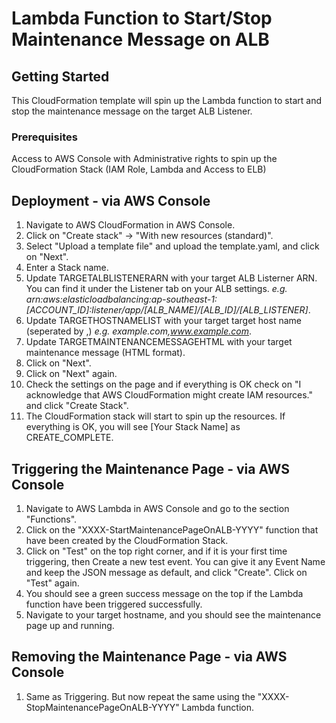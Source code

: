 # Lambda Function to Start/Stop Maintenance Message on ALB

## Getting Started

This CloudFormation template will spin up the Lambda function to start and stop the maintenance message on the target ALB Listener.

### Prerequisites

Access to AWS Console with Administrative rights to spin up the CloudFormation Stack (IAM Role, Lambda and Access to ELB)

## Deployment - via AWS Console
1. Navigate to AWS CloudFormation in AWS Console.
2. Click on "Create stack" -> "With new resources (standard)".
3. Select "Upload a template file" and upload the template.yaml, and click on "Next".
4. Enter a Stack name.
5. Update TARGETALBLISTENERARN with your target ALB Listerner ARN. You can find it under the Listener tab on your ALB settings. *e.g. arn:aws:elasticloadbalancing:ap-southeast-1:[ACCOUNT_ID]:listener/app/[ALB_NAME]/[ALB_ID]/[ALB_LISTENER]*.
6. Update TARGETHOSTNAMELIST with your target target host name (seperated by ,) *e.g. example.com,www.example.com*.
7. Update TARGETMAINTENANCEMESSAGEHTML with your target maintenance message (HTML format).
8. Click on "Next".
9. Click on "Next" again.
10. Check the settings on the page and if everything is OK check on "I acknowledge that AWS CloudFormation might create IAM resources." and click "Create Stack".
11. The CloudFormation stack will start to spin up the resources. If everything is OK, you will see [Your Stack Name] as CREATE_COMPLETE.

## Triggering the Maintenance Page - via AWS Console
1. Navigate to AWS Lambda in AWS Console and go to the section "Functions".
2. Click on the "XXXX-StartMaintenancePageOnALB-YYYY" function that have been created by the CloudFormation Stack.
3. Click on "Test" on the top right corner, and if it is your first time triggering, then Create a new test event. You can give it any Event Name and keep the JSON message as default, and click "Create". Click on "Test" again.
4. You should see a green success message on the top if the Lambda function have been triggered successfully.
5. Navigate to your target hostname, and you should see the maintenance page up and running.

## Removing the Maintenance Page - via AWS Console
1. Same as Triggering. But now repeat the same using the "XXXX-StopMaintenancePageOnALB-YYYY" Lambda function.